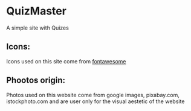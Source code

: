 # QuizMaster
 A simple site with Quizes

## Icons:
 Icons used on this site come from [fontawesome](https://fontawesome.com/)

## Phootos origin:
 Photos used on this website come from google images, pixabay.com, istockphoto.com and are user only for the visual aestetic of the website
